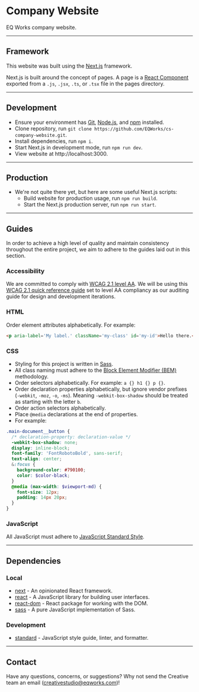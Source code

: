 # Company Website

EQ Works company website.

---

## Framework

This website was built using the [Next.js](https://nextjs.org/) framework.

Next.js is built around the concept of pages. A page is a [React Component](https://reactjs.org/docs/components-and-props.html) exported from a `.js`, `.jsx`, `.ts`, or `.tsx` file in the pages directory.

---

## Development

- Ensure your environment has [Git](https://git-scm.com/), [Node.js](https://nodejs.org/en/), and [npm](https://www.npmjs.com/) installed.
- Clone repository, run `git clone https://github.com/EQWorks/cs-company-website.git`.
- Install dependencies, run `npm i`.
- Start Next.js in development mode, run `npm run dev`.
- View website at http://localhost:3000.

---

## Production

- We're not quite there yet, but here are some useful Next.js scripts:
  - Build website for production usage, run `npm run build`.
  - Start the Next.js production server, run `npm run start`.

---

## Guides

In order to achieve a high level of quality and maintain consistency throughout the entire project, we aim to adhere to the guides laid out in this section.

### Accessibility

We are committed to comply with [WCAG 2.1 level AA](https://www.w3.org/TR/WCAG21/). We will be using this [WCAG 2.1 quick reference guide](https://www.w3.org/WAI/WCAG21/quickref/?currentsidebar=%23col_customize&showtechniques=126%2C127%2C128%2C129%2C136%2C144%2C145%2C146%2C147%2C148%2C149%2C1410%2C1411%2C1412%2C1413%2C211%2C212%2C214%2C221%2C222%2C223%2C224%2C225%2C226%2C231%2C232%2C233%2C241%2C242%2C243%2C244%2C245%2C246%2C247%2C248%2C249%2C2410%2C251%2C252%2C253%2C254%2C255%2C256%2C311%2C312%2C313%2C314%2C315%2C316%2C321%2C322%2C323%2C324%2C325%2C331%2C332%2C333%2C334%2C335%2C411%2C412%2C413&levels=aaa#top) set to level AA compliancy as our auditing guide for design and development iterations.

### HTML

Order element attributes alphabetically. For example:

```html
<p aria-label='My label.' className='my-class' id='my-id'>Hello there.</p>
```

### CSS

- Styling for this project is written in [Sass](https://sass-lang.com/).
- All class naming must adhere to the [Block Element Modifier (BEM)](http://getbem.com/naming/) methodology.
- Order selectors alphabetically. For example: `a {} h1 {} p {}`.
- Order declaration properties alphabetically, but ignore vendor prefixes (`-webkit`, `-moz`, `-o`, `-ms`). Meaning `-webkit-box-shadow` should be treated as starting with the letter `b`.
- Order action selectors alphabetically.
- Place `@media` declarations at the end of properties.
- For example:

```scss
.main-document__button {
  /* declaration-property: declaration-value */
  -webkit-box-shadow: none;
  display: inline-block;
  font-family: 'FontRobotoBold', sans-serif;
  text-align: center;
  &:focus {
    background-color: #790100;
    color: $color-black;
  }
  @media (max-width: $viewport-md) {
    font-size: 12px;
    padding: 14px 20px;
  }
}
```

### JavaScript

All JavaScript must adhere to [JavaScript Standard Style](https://standardjs.com/).

---

## Dependencies

### Local

- [next](https://www.npmjs.com/package/next) - An opinionated React framework.
- [react](https://www.npmjs.com/package/react) - A JavaScript library for building user interfaces.
- [react-dom](https://www.npmjs.com/package/react-dom) - React package for working with the DOM.
- [sass](https://www.npmjs.com/package/sass) - A pure JavaScript implementation of Sass.

### Development

- [standard](https://www.npmjs.com/package/standard) - JavaScript style guide, linter, and formatter.

---

## Contact

Have any questions, concerns, or suggestions? Why not send the Creative team an email ([creativestudio@eqworks.com](mailto:creativestudio@eqworks.com))!
